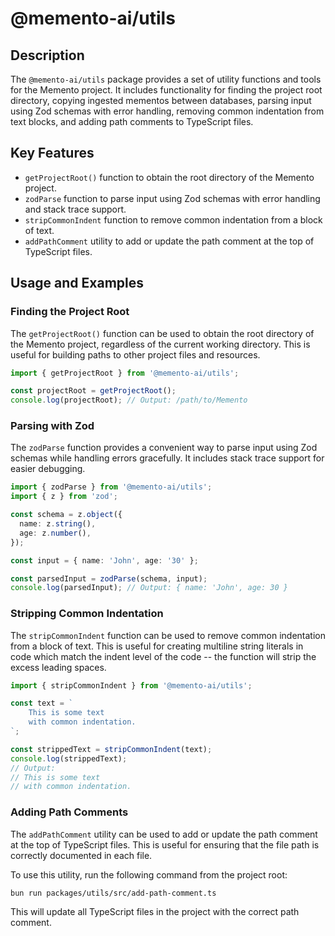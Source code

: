# @memento-ai/utils

## Description
The `@memento-ai/utils` package provides a set of utility functions and tools for the Memento project. It includes functionality for finding the project root directory, copying ingested mementos between databases, parsing input using Zod schemas with error handling, removing common indentation from text blocks, and adding path comments to TypeScript files.

## Key Features
- `getProjectRoot()` function to obtain the root directory of the Memento project.
- `zodParse` function to parse input using Zod schemas with error handling and stack trace support.
- `stripCommonIndent` function to remove common indentation from a block of text.
- `addPathComment` utility to add or update the path comment at the top of TypeScript files.

## Usage and Examples

### Finding the Project Root
The `getProjectRoot()` function can be used to obtain the root directory of the Memento project, regardless of the current working directory. This is useful for building paths to other project files and resources.

```typescript
import { getProjectRoot } from '@memento-ai/utils';

const projectRoot = getProjectRoot();
console.log(projectRoot); // Output: /path/to/Memento
```

### Parsing with Zod
The `zodParse` function provides a convenient way to parse input using Zod schemas while handling errors gracefully. It includes stack trace support for easier debugging.

```typescript
import { zodParse } from '@memento-ai/utils';
import { z } from 'zod';

const schema = z.object({
  name: z.string(),
  age: z.number(),
});

const input = { name: 'John', age: '30' };

const parsedInput = zodParse(schema, input);
console.log(parsedInput); // Output: { name: 'John', age: 30 }
```

### Stripping Common Indentation
The `stripCommonIndent` function can be used to remove common indentation from a block of text. This is useful for creating multiline string literals in code which match the indent level of the code -- the function will strip the excess leading spaces.

```typescript
import { stripCommonIndent } from '@memento-ai/utils';

const text = `
    This is some text
    with common indentation.
`;

const strippedText = stripCommonIndent(text);
console.log(strippedText);
// Output:
// This is some text
// with common indentation.
```

### Adding Path Comments
The `addPathComment` utility can be used to add or update the path comment at the top of TypeScript files. This is useful for ensuring that the file path is correctly documented in each file.

To use this utility, run the following command from the project root:

```
bun run packages/utils/src/add-path-comment.ts
```

This will update all TypeScript files in the project with the correct path comment.
